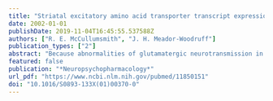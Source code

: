 ```yaml
---
title: "Striatal excitatory amino acid transporter transcript expression in schizophrenia, bipolar disorder, and major depressive disorder"
date: 2002-01-01
publishDate: 2019-11-04T16:45:55.537588Z
authors: ["R. E. McCullumsmith", "J. H. Meador-Woodruff"]
publication_types: ["2"]
abstract: "Because abnormalities of glutamatergic neurotransmission in psychiatric illness are likely not limited to glutamate receptor expression, we investigated expression of excitatory amino acid transporters (EAATs) in the striatum. The EAATs, normally expressed in both glia (EAAT1 and EAAT2) and neurons (EAAT3 and EAAT4), have previously been implicated in Huntington's disease, amyotrophic lateral sclerosis, and schizophrenia. In this study, we investigated striatal expression of transcripts encoding EAATs in tissue from mood disordered and schizophrenic subjects. With probes designed for the human EAAT1, EAAT2, EAAT3, and EAAT4 transcripts, we performed in situ hybridization and detected decreased expression of EAAT3 and EAAT4 transcripts in the striatum in bipolar disorder. We also detected decreased EAAT3 transcript expression in schizophrenia and decreased EAAT4 transcript expression in major depressive disorder. These results suggest that changes in striatal transporter mRNA expression are restricted to neuronal EAATs and extend the body of evidence implicating abnormal glutamatergic neurotransmission in schizophrenia and mood disorders."
featured: false
publication: "*Neuropsychopharmacology*"
url_pdf: "https://www.ncbi.nlm.nih.gov/pubmed/11850151"
doi: "10.1016/S0893-133X(01)00370-0"
---
```


